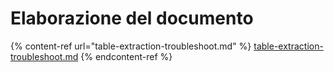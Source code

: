# Elaborazione del documento

{% content-ref url="table-extraction-troubleshoot.md" %}
[table-extraction-troubleshoot.md](table-extraction-troubleshoot.md)
{% endcontent-ref %}
